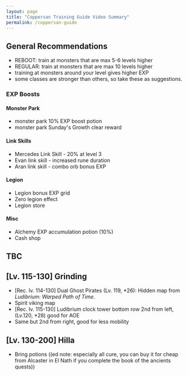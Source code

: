 ```yaml
---
layout: page
title: "Coppersan Training Guide Video Summary"
permalink: /coppersan-guide
---
```


## General Recommendations
- REBOOT: train at monsters that are max 5-6 levels higher
- REGULAR: train at monsters that are max 10 levels higher
- training at monsters around your level gives higher EXP
- some classes are stronger than others, so take these as suggestions.

### EXP Boosts
#### Monster Park
- monster park 10% EXP boost potion
- monster park Sunday's Growth clear reward

#### Link Skills
- Mercedes Link Skill - 20% at level 3
- Evan link skill - increased rune duration
- Aran link skill - combo orb bonus EXP

#### Legion
- Legion bonus EXP grid
- Zero legion effect
- Legion store

#### Misc
- Alchemy EXP accumulation potion (10%)
- Cash shop

## TBC

## \[Lv. 115-130\] Grinding
- \[Rec. lv. 114-130\] Dual Ghost Pirates (Lv. 119, \*26): Hidden map from *Ludibrium: Warped Path of Time*.
- Spirit viking map
- \[Rec. lv. 115-130\] Ludibrium clock tower bottom row 2nd from left, (Lv.120, \*28) good for AOE
- Same but 2nd from right, good for less mobility

## \[Lv. 130-200\] Hilla
- Bring potions ((ed note: especially all cure, you can buy it for cheap from Alcaster in El Nath if you complete the book of the ancients quests))

